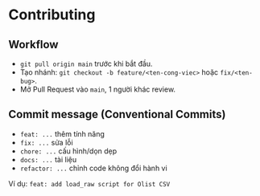 # Contributing

## Workflow
- `git pull origin main` trước khi bắt đầu.
- Tạo nhánh: `git checkout -b feature/<ten-cong-viec>` hoặc `fix/<ten-bug>`.
- Mở Pull Request vào `main`, 1 người khác review.

## Commit message (Conventional Commits)
- `feat: ...`  thêm tính năng
- `fix: ...`   sửa lỗi
- `chore: ...` cấu hình/dọn dẹp
- `docs: ...`  tài liệu
- `refactor: ...` chỉnh code không đổi hành vi

Ví dụ: `feat: add load_raw script for Olist CSV`
